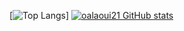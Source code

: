 
[![Top Langs](https://mediaplus.ma/oakoudadLang.svg?id=08)]
[![oalaoui21 GitHub stats](https://github-readme-stats.vercel.app/api?username=oalaoui21&show_icons=true&theme=radical)](https://github.com/oalaoui21)
